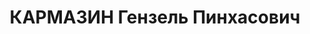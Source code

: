 ---
title: КАРМАЗИН Гензель Пинхасович
description: "1911 г.р., еврей, военврач 3 ранга, младший врач 254 СП 95 СД УралВО.\
  \ \n  Арестован 19.08.1937. \n  ВКВС - 28.12.1937, ВМН. Расстрелян 28.12.1937, Челябинск"
---